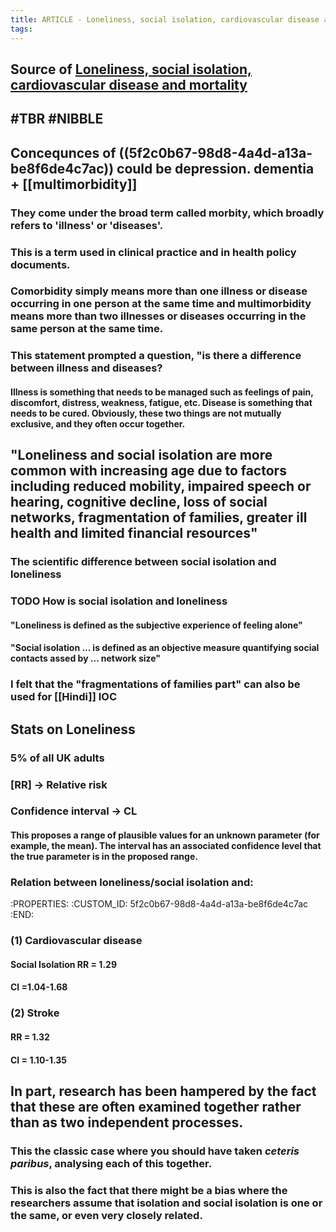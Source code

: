 ```yaml
---
title: ARTICLE - Loneliness, social isolation, cardiovascular disease and mortality
tags:
---
```


## Source of [Loneliness, social isolation, cardiovascular disease and mortality](https://journals.sagepub.com/doi/pdf/10.1177/0141076820918236)
## #TBR #NIBBLE
## Concequnces of ((5f2c0b67-98d8-4a4d-a13a-be8f6de4c7ac)) could be depression. dementia + [[multimorbidity]]
### They come under the broad term called **morbity**, which broadly refers to 'illness' or 'diseases'.
### This is a term used in clinical practice and in health policy documents.
### Comorbidity simply means more than one illness or disease occurring in one person at the same time and multimorbidity means more than two illnesses or diseases occurring in the same person at the same time.
### This statement prompted a question, "**is there a difference between illness and diseases?**
#### Illness is something that needs to be managed such as feelings of pain, discomfort, distress, weakness, fatigue, etc. Disease is something that needs to be cured. Obviously, these two things are not mutually exclusive, and they often occur together.
## "Loneliness and social isolation are more common with increasing age due to factors including reduced mobility, impaired speech or hearing, cognitive decline, loss of social networks, fragmentation of families, greater ill health and limited financial resources"
### The scientific difference between social isolation and loneliness
### TODO How is social isolation and loneliness
#### "Loneliness is defined as the **subjective** experience of feeling alone"
#### "Social isolation ... is defined as an objective measure **quantifying** social contacts assed by ... network size"
### I felt that the "fragmentations of families part" can also be used for [[Hindi]] IOC
## Stats on Loneliness
### 5% of all UK adults
### [RR] -> Relative risk
### Confidence interval -> CL
#### This proposes a range of plausible values for an unknown parameter (for example, the mean). The interval has an associated confidence level that the true parameter is in the proposed range.
### Relation between loneliness/social isolation and:
   :PROPERTIES:
   :CUSTOM_ID: 5f2c0b67-98d8-4a4d-a13a-be8f6de4c7ac
   :END:
### (1) Cardiovascular disease
#### Social Isolation RR = 1.29
#### CI =1.04-1.68
### (2) Stroke
#### RR = 1.32
#### CI = 1.10-1.35

## In part, research has been hampered by the fact that these are often examined together rather than as two independent processes.
### This the classic case where you should have taken _ceteris paribus_, analysing each of this together.
### This is also the fact that there might be a bias where the researchers assume that isolation and social isolation is one or the same, or even very closely related.
##
